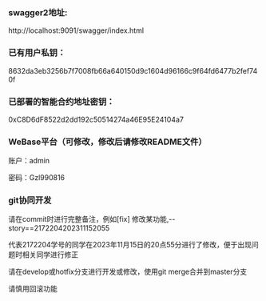 ### swagger2地址:

http://localhost:9091/swagger/index.html

### 已有用户私钥：

8632da3eb3256b7f7008fb66a640150d9c1604d96166c9f64fd6477b2fef740f

### 已部署的智能合约地址密钥：

0xC8D6dF8522d2dd192c50514274a46E95E24104a7

### WeBase平台（可修改，修改后请修改README文件）

账户：admin

密码：Gzl990816



### git协同开发

请在commit时进行完整备注，例如[fix] 修改某功能,--story==2172204202311152055

代表2172204学号的同学在2023年11月15日的20点55分进行了修改，便于出现问题时相关同学进行修正

请在develop或hotfix分支进行开发或修改，使用git merge合并到master分支

请慎用回滚功能
